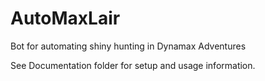 # AutoMaxLair
Bot for automating shiny hunting in Dynamax Adventures

See Documentation folder for setup and usage information.

